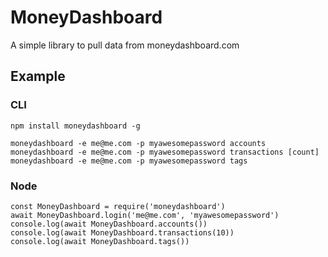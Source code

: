 # MoneyDashboard

A simple library to pull data from moneydashboard.com

## Example
### CLI
```
npm install moneydashboard -g
```
```
moneydashboard -e me@me.com -p myawesomepassword accounts
moneydashboard -e me@me.com -p myawesomepassword transactions [count]
moneydashboard -e me@me.com -p myawesomepassword tags
```

### Node

```
const MoneyDashboard = require('moneydashboard')
await MoneyDashboard.login('me@me.com', 'myawesomepassword')
console.log(await MoneyDashboard.accounts())
console.log(await MoneyDashboard.transactions(10))
console.log(await MoneyDashboard.tags())
```